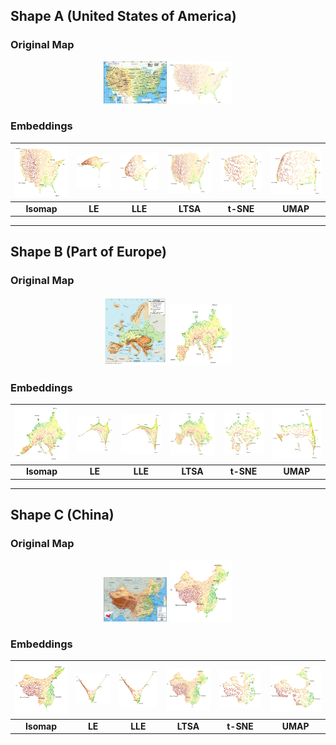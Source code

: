 ## Shape A (United States of America)


### Original Map

<div align="center">
  <img src="aspect-ratio-plots/Geographic_explain/US_real.png" 
       alt="China Real Map" width="20%">
  <img src="aspect-ratio-plots/Geographic_explain/US_colored_cities.png" 
       alt="China Map with Cities" width="20%">
</div>

### Embeddings
| ![Isomap](/aspect-ratio-plots/Geographic_explain/US/US_Isomap_01_colored_cities.png) | ![LE](/aspect-ratio-plots/Geographic_explain/US/US_LE_02_colored_cities.png) | ![LLE](/aspect-ratio-plots/Geographic_explain/US/US_LLE_02_colored_cities.png) | ![LTSA](/aspect-ratio-plots/Geographic_explain/US/US_LTSA_01_colored_cities.png) | ![t-SNE](/aspect-ratio-plots/Geographic_explain/US/US_t-SNE_01_colored_cities.png) | ![UMAP](/aspect-ratio-plots/Geographic_explain/US/US_Umap_02_colored_cities.png) |
|:---:|:---:|:---:|:---:|:---:|:---:|
| **Isomap** | **LE** | **LLE** | **LTSA** | **t-SNE** | **UMAP** |

---

## Shape B (Part of Europe)

### Original Map

<div align="center">
  <img src="aspect-ratio-plots/Geographic_explain/EU_real.png" 
       alt="China Real Map" width="20%">
  <img src="aspect-ratio-plots/Geographic_explain/EU_colored_cities.png" 
       alt="China Map with Cities" width="20%">
</div>

### Embeddings
| ![Isomap](/aspect-ratio-plots/Geographic_explain/EU/EU_Isomap_01_colored_cities.png) | ![LE](/aspect-ratio-plots/Geographic_explain/EU/EU_LE_02_colored_cities.png) | ![LLE](/aspect-ratio-plots/Geographic_explain/EU/EU_LLE_02_colored_cities.png) | ![LTSA](/aspect-ratio-plots/Geographic_explain/EU/EU_LTSA_01_colored_cities.png) | ![t-SNE](/aspect-ratio-plots/Geographic_explain/EU/EU_t-SNE_01_colored_cities.png) | ![UMAP](/aspect-ratio-plots/Geographic_explain/EU/EU_Umap_02_colored_cities.png) |
|:---:|:---:|:---:|:---:|:---:|:---:|
| **Isomap** | **LE** | **LLE** | **LTSA** | **t-SNE** | **UMAP** |

---

## Shape C (China)

### Original Map

<div align="center">
  <img src="aspect-ratio-plots/Geographic_explain/CN_real.png" 
       alt="China Real Map" width="20%">
  <img src="aspect-ratio-plots/Geographic_explain/CN_colored_cities.png" 
       alt="China Map with Cities" width="20%">
</div>

### Embeddings
| ![Isomap](/aspect-ratio-plots/Geographic_explain/CN/CN_Isomap_01_colored_cities.png) | ![LE](/aspect-ratio-plots/Geographic_explain/CN/CN_LE_01_colored_cities.png) | ![LLE](/aspect-ratio-plots/Geographic_explain/CN/CN_LLE_01_colored_cities.png) | ![LTSA](/aspect-ratio-plots/Geographic_explain/CN/CN_LTSA_01_colored_cities.png) | ![t-SNE](/aspect-ratio-plots/Geographic_explain/CN/CN_t-SNE_01_colored_cities.png) | ![UMAP](/aspect-ratio-plots/Geographic_explain/CN/CN_Umap_01_colored_cities.png) |
|:---:|:---:|:---:|:---:|:---:|:---:|
| **Isomap** | **LE** | **LLE** | **LTSA** | **t-SNE** | **UMAP** |



<!-- | ![Isomap](aspect-ratio-plots/China_map/ChinaMap_Isomap_noName_69.png) | ![LE](aspect-ratio-plots/China_map/ChinaMap_LE_noName_69.png) | ![LLE](aspect-ratio-plots/China_map/ChinaMap_LLE_noName_69.png) | ![LTSA](aspect-ratio-plots/China_map/ChinaMap_LTSA_noName_69.png) | ![UMAP](aspect-ratio-plots/China_map/ChinaMap_Umap_noName_69.png) | ![t-SNE](aspect-ratio-plots/China_map/ChinaMap_t-SNE_noName_69.png) |
|:---:|:---:|:---:|:---:|:---:|:---:|
| Isomap | LE | LLE | LTSA | UMAP | t-SNE |

| ![Isomap](aspect-ratio-plots/China_map/ChinaMap_Isomap_Name_69.png) | ![LE](aspect-ratio-plots/China_map/ChinaMap_LE_Name_69.png) | ![LLE](aspect-ratio-plots/China_map/ChinaMap_LLE_Name_69.png) | ![LTSA](aspect-ratio-plots/China_map/ChinaMap_LTSA_Name_69.png) | ![UMAP](aspect-ratio-plots/China_map/ChinaMap_Umap_Name_69.png) | ![t-SNE](aspect-ratio-plots/China_map/ChinaMap_t-SNE_Name_69.png) |
|:---:|:---:|:---:|:---:|:---:|:---:|
| Isomap | LE | LLE | LTSA | UMAP | t-SNE | -->
